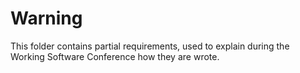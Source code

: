 # Warning

This folder contains partial requirements, used to explain during the Working Software Conference how they are wrote.
